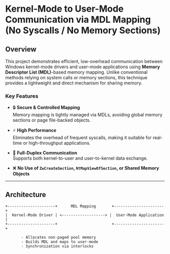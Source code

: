 # Kernel-Mode to User-Mode Communication via MDL Mapping (No Syscalls / No Memory Sections)

## Overview

This project demonstrates efficient, low-overhead communication between Windows kernel-mode drivers and user-mode applications using **Memory Descriptor List (MDL)**-based memory mapping. Unlike conventional methods relying on system calls or memory sections, this technique provides a lightweight and direct mechanism for sharing memory.

### Key Features

- 🔒 **Secure & Controlled Mapping**  
  Memory mapping is tightly managed via MDLs, avoiding global memory sections or page file-backed objects.

- ⚡ **High Performance**  
  Eliminates the overhead of frequent syscalls, making it suitable for real-time or high-throughput applications.

- 🔄 **Full-Duplex Communication**  
  Supports both kernel-to-user and user-to-kernel data exchange.

- ❌ **No Use of `ZwCreateSection`, `NtMapViewOfSection`, or Shared Memory Objects**

---

## Architecture

```plaintext
+---------------------+      MDL Mapping       +----------------------+
|  Kernel-Mode Driver | <-------------------> |  User-Mode Application |
+---------------------+                        +----------------------+

       - Allocates non-paged pool memory
       - Builds MDL and maps to user-mode
       - Synchronization via interlocks
